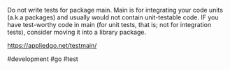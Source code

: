 Do not write tests for package main. Main is for integrating your code units (a.k.a packages) and usually would not contain unit-testable code. IF you have test-worthy code in main (for unit tests, that is; not for integration tests), consider moving it into a library package.

https://appliedgo.net/testmain/

#development #go #test